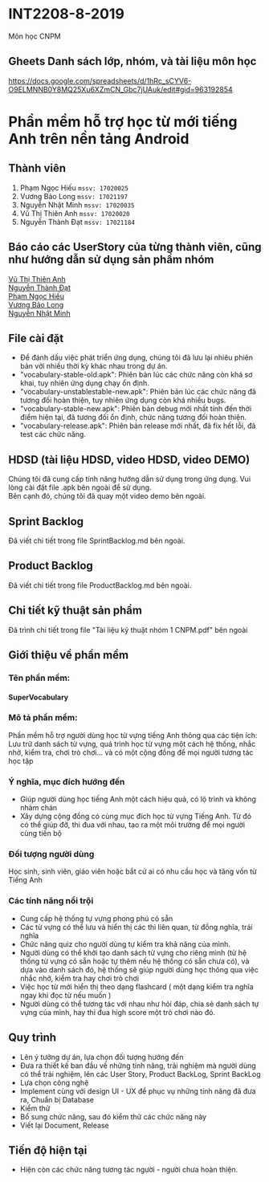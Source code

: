 ﻿# INT2208-8-2019
Môn học CNPM

## Gheets Danh sách lớp, nhóm, và tài liệu môn học

https://docs.google.com/spreadsheets/d/1hRc_sCYV6-O9ELMNNB0Y8MQ25Xu6XZmCN_Gbc7jUAuk/edit#gid=963192854  

# Phần mềm hỗ trợ học từ mới tiếng Anh trên nền tảng Android  

## Thành viên  
1. Phạm Ngọc Hiếu `mssv: 17020025`  
2. Vương Bảo Long `mssv: 17021197`    
3. Nguyễn Nhật Minh `mssv: 17020035`  
4. Vũ Thị Thiên Anh `mssv: 17020020`  
5. Nguyễn Thành Đạt `mssv: 17021184`  

## Báo cáo các UserStory của từng thành viên, cũng như hướng dẫn sử dụng sản phẩm nhóm  
[Vũ Thị Thiên Anh](https://www.youtube.com/watch?v=Gys20IEQ81E)  
[Nguyễn Thành Đạt](https://www.youtube.com/watch?v=Ftl1i1LIA5Y)  
[Phạm Ngọc Hiếu](https://youtu.be/qXeL1_9i78U)  
[Vương Bảo Long](https://www.youtube.com/watch?v=J_Hutor-dPs)  
[Nguyễn Nhật Minh](https://www.youtube.com/watch?v=DWSUQxiJfto)  

## File cài đặt  
* Để đánh dấu việc phát triển ứng dụng, chúng tôi đã lưu lại nhiêu phiên bản với nhiều thời kỳ khác nhau trong dự án.  
* "vocabulary-stable-old.apk": Phiên bản lúc các chức năng còn khá sơ khai, tuy nhiên ứng dụng chạy ổn định.
* "vocabulary-unstablestable-new.apk": Phiên bản lúc các chức năng đã tương đối hoàn thiện, tuy nhiên ứng dụng còn khá nhiều bugs.    
* "vocabulary-stable-new.apk": Phiên bản debug mới nhất tính đến thời điểm hiện tại, đã tương đối ổn định, chức năng tương đối hoàn thiện.    
* "vocabulary-release.apk": Phiên bản release mới nhất, đã fix hết lỗi, đã test các chức năng.  

## HDSD (tài liệu HDSD, video HDSD, video DEMO)  
Chúng tôi đã cung cấp tính năng hướng dẫn sử dụng trong ứng dụng. Vui lòng cài đặt file .apk bên ngoài để sử dụng.  
Bên cạnh đó, chúng tôi đã quay một video demo bên ngoài.  

## Sprint Backlog  
Đã viết chi tiết trong file SprintBacklog.md bên ngoài.  

## Product Backlog  
Đã viết chi tiết trong file ProductBacklog.md bên ngoài.  

## Chi tiết kỹ thuật sản phẩm  
Đã trình chi tiết trong file "Tài liệu kỹ thuật nhóm 1 CNPM.pdf" bên ngoài  

## Giới thiệu về phần mềm
### Tên phần mềm:  
#### SuperVocabulary  

### Mô tả phần mềm:
Phần mềm hỗ trợ người dùng học từ vựng tiếng Anh thông qua các tiện ích: Lưu trữ danh sách từ vựng, quá trình học từ vựng một cách hệ thống, nhắc nhở, kiểm tra, chơi trò chơi... và có một cộng đồng để mọi người tương tác học tập

### Ý nghĩa, mục đích hướng đến
* Giúp người dùng học tiếng Anh một cách hiệu quả, có lộ trình và không nhàm chán
* Xây dựng cộng đồng có cùng mục đích học từ vựng Tiếng Anh. Từ đó có thể giúp đỡ, thi đua với nhau, tạo ra một môi trường để mọi người cùng tiến bộ

### Đối tượng người dùng
Học sinh, sinh viên, giáo viên hoặc bắt cứ ai có nhu cầu học và tăng vốn từ Tiếng Anh

### Các tính năng nổi trội
* Cung cấp hệ thống tự vựng phong phú có sẵn  
* Các từ vựng có thể lưu và hiển thị các thì liên quan, từ đồng nghĩa, trái nghĩa  
* Chức năng quiz cho người dùng tự kiểm tra khả năng của mình.  
* Người dùng có thể khởi tạo danh sách từ vựng cho riêng mình (từ hệ thống từ vựng có sẵn hoặc tự thêm nếu hệ thống có sẵn chưa có), và dựa vào danh sách đó, hệ thống sẽ giúp người dùng học thông qua việc nhắc nhở, kiểm tra hay chơi trò chơi  
* Việc học từ mới hiển thị theo dạng flashcard ( một dạng kiểm tra nghĩa ngay khi đọc từ nếu muốn )  
* Người dùng có thể tương tác với nhau như hỏi đáp, chia sẻ danh sách tự vựng của mình, hay thi đua high score một trò chơi nào đó.  

## Quy trình  
* Lên ý tưởng dự án, lựa chọn đối tượng hướng đến  
* Đưa ra thiết kế ban đầu về những tính năng, trải nghiệm mà người dùng có thể trải nghiệm, lên các User Story, Product BackLog, Sprint BackLog  
* Lựa chọn công nghệ  
* Implement cùng với design UI - UX để phục vụ những tính năng đã đưa ra, Chuẩn bị Database  
* Kiểm thử  
* Bổ sung chức năng, sau đó kiểm thử các chức năng này    
* Viết lại Document, Release  
  
## Tiến độ hiện tại   
* Hiện còn các chức năng tương tác người - người chưa hoàn thiện.  

